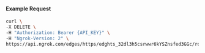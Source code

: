 <!-- Code generated for API Clients. DO NOT EDIT. -->

#### Example Request

```bash
curl \
-X DELETE \
-H "Authorization: Bearer {API_KEY}" \
-H "Ngrok-Version: 2" \
https://api.ngrok.com/edges/https/edghts_32dl3h5csrwwr6kYSZnsfed3GGc/routes/edghtsrt_32dl3f8d6eFaBTw2dclqRlnYOQV/compression
```
